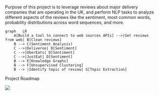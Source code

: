 Purpose of this project is to leverage reviews about major delivery companies that are operating in the UK, and perform NLP tasks to analyze different aspects of the reviews like the sentiment, most common words, probability distributions across word sequences, and more.


```mermaid
graph   LR
    A[Build a tool to connect to web sources APIs] -->|Get reviews from web| B[Clean reviews]
    B --> C(Sentiment Analysis)
    C -->|Deliveroo| D[Sentiment]
    C -->|UberEats| D[Sentiment]
    C -->|JustEat| D[Sentiment]
    B --> E[Knowledge Graphs]
    B --> F[Unsupervised Clustering]
    B --> |Identify topic of review| G[Topic Extraction]
```
Project Roadmap

[![](https://mermaid.ink/img/eyJjb2RlIjoiZ3JhcGggICBMUlxuICAgIEFbQnVpbGQgYSB0b29sIHRvIGNvbm5lY3QgdG8gd2ViIHNvdXJjZXMgQVBJc10gLS0-fEdldCByZXZpZXdzIGZyb20gd2VifCBCW0NsZWFuIHJldmlld3NdXG4gICAgQiAtLT4gQyhTZW50aW1lbnQgQW5hbHlzaXMpXG4gICAgQyAtLT58RGVsaXZlcm9vfCBEW1NlbnRpbWVudF1cbiAgICBDIC0tPnxVYmVyRWF0c3wgRFtTZW50aW1lbnRdXG4gICAgQyAtLT58SnVzdEVhdHwgRFtTZW50aW1lbnRdXG4gICAgQiAtLT4gRVtLbm93bGVkZ2UgR3JhcGhzXVxuICAgIEIgLS0-IEZbVW5zdXBlcnZpc2VkIENsdXN0ZXJpbmddXG4gICAgQiAtLT4gfElkZW50aWZ5IHRvcGljIG9mIHJldmlld3wgR1tUb3BpYyBFeHRyYWN0aW9uXSIsIm1lcm1haWQiOnt9LCJ1cGRhdGVFZGl0b3IiOmZhbHNlfQ)](https://mermaid-js.github.io/mermaid-live-editor/#/edit/eyJjb2RlIjoiZ3JhcGggICBMUlxuICAgIEFbQnVpbGQgYSB0b29sIHRvIGNvbm5lY3QgdG8gd2ViIHNvdXJjZXMgQVBJc10gLS0-fEdldCByZXZpZXdzIGZyb20gd2VifCBCW0NsZWFuIHJldmlld3NdXG4gICAgQiAtLT4gQyhTZW50aW1lbnQgQW5hbHlzaXMpXG4gICAgQyAtLT58RGVsaXZlcm9vfCBEW1NlbnRpbWVudF1cbiAgICBDIC0tPnxVYmVyRWF0c3wgRFtTZW50aW1lbnRdXG4gICAgQyAtLT58SnVzdEVhdHwgRFtTZW50aW1lbnRdXG4gICAgQiAtLT4gRVtLbm93bGVkZ2UgR3JhcGhzXVxuICAgIEIgLS0-IEZbVW5zdXBlcnZpc2VkIENsdXN0ZXJpbmddXG4gICAgQiAtLT4gfElkZW50aWZ5IHRvcGljIG9mIHJldmlld3wgR1tUb3BpYyBFeHRyYWN0aW9uXSIsIm1lcm1haWQiOnt9LCJ1cGRhdGVFZGl0b3IiOmZhbHNlfQ)